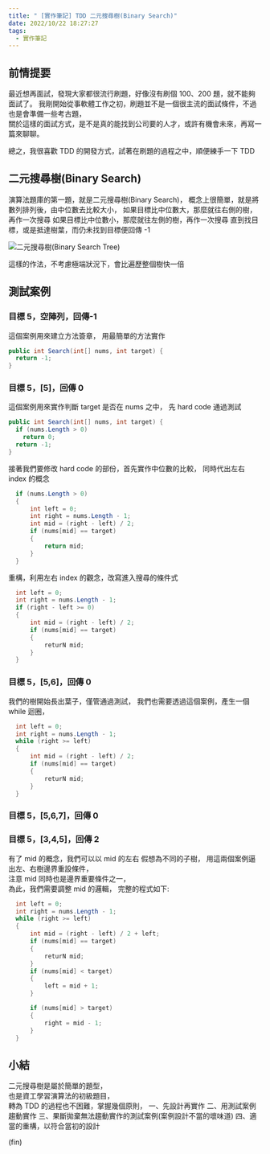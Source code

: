 ```yaml
---
title: " [實作筆記] TDD 二元搜尋樹(Binary Search)"
date: 2022/10/22 18:27:27
tags:
  - 實作筆記
---
```


## 前情提要

最近想再面試，發現大家都很流行刷題，好像沒有刷個 100、200 題，就不能夠面試了。
我剛開始從事軟體工作之初，刷題並不是一個很主流的面試條件，不過也是會準備一些考古題，  
關於這樣的面試方式，是不是真的能找到公司要的人才，或許有機會未來，再寫一篇來聊聊。

總之，我很喜歡 TDD 的開發方式，試著在刷題的過程之中，順便練手一下 TDD

## 二元搜尋樹(Binary Search)

演算法題庫的第一題，就是二元搜尋樹(Binary Search)，
概念上很簡單，就是將數列排列後，由中位數去比較大小，
如果目標比中位數大，那麼就往右側的樹，再作一次搜尋
如果目標比中位數小，那麼就往左側的樹，再作一次搜尋
直到找目標，或是抵達樹葉，而仍未找到目標便回傳 -1

![二元搜尋樹(Binary Search Tree)](https://i.imgur.com/mC5fNMA.png)

這樣的作法，不考慮極端狀況下，會比遍歷整個樹快一倍

## 測試案例

### 目標 5，空陣列，回傳-1

這個案例用來建立方法簽章，
用最簡單的方法實作

```csharp
public int Search(int[] nums, int target) {
  return -1;
}
```

### 目標 5，[5]，回傳 0

這個案例用來實作判斷 target 是否在 nums 之中，
先 hard code 通過測試

```csharp
public int Search(int[] nums, int target) {
  if (nums.Length > 0)
    return 0;
  return -1;
}
```

接著我們要修改 hard code 的部份，首先實作中位數的比較，
同時代出左右 index 的概念

```csharp
  if (nums.Length > 0)
  {
      int left = 0;
      int right = nums.Length - 1;
      int mid = (right - left) / 2;
      if (nums[mid] == target)
      {
          return mid;
      }
  }
```

重構，利用左右 index 的觀念，改寫進入搜尋的條件式

```csharp
  int left = 0;
  int right = nums.Length - 1;
  if (right - left >= 0)
  {
      int mid = (right - left) / 2;
      if (nums[mid] == target)
      {
          returN mid;
      }
  }
```

### 目標 5，[5,6]，回傳 0

我們的樹開始長出葉子，僅管通過測試，
我們也需要透過這個案例，產生一個 while 迴圈，

```csharp
  int left = 0;
  int right = nums.Length - 1;
  while (right >= left)
  {
      int mid = (right - left) / 2;
      if (nums[mid] == target)
      {
          returN mid;
      }
  }
```

### 目標 5，[5,6,7]，回傳 0

### 目標 5，[3,4,5]，回傳 2

有了 mid 的概念，我們可以以 mid 的左右 假想為不同的子樹，
用這兩個案例逼出左、右樹邊界重設條件，  
注意 mid 同時也是邊界重要條件之一，  
為此，我們需要調整 mid 的邏輯，
完整的程式如下:

```csharp
  int left = 0;
  int right = nums.Length - 1;
  while (right >= left)
  {
      int mid = (right - left) / 2 + left;
      if (nums[mid] == target)
      {
          returN mid;
      }
      if (nums[mid] < target)
      {
          left = mid + 1;
      }

      if (nums[mid] > target)
      {
          right = mid - 1;
      }
  }
```

## 小結

二元搜尋樹是屬於簡單的題型，  
也是資工學習演算法的初級題目，  
轉為 TDD 的過程也不困難，掌握幾個原則，
一、先設計再實作
二、用測試案例趨動實作
三、果斷拋棄無法趨動實作的測試案例(案例設計不當的壞味道)
四、適當的重構，以符合當初的設計

(fin)

